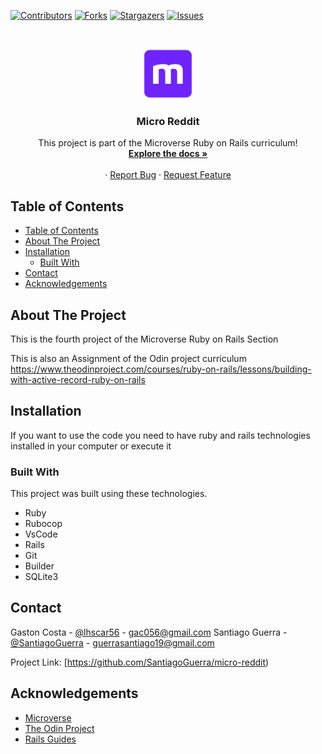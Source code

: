 <!--
*** Thanks for checking out this README Template. If you have a suggestion that would
*** make this better, please fork the repo and create a pull request or simply open
*** an issue with the tag "enhancement".
*** Thanks again! Now go create something AMAZING! :D
-->

<!-- PROJECT SHIELDS -->
<!--
*** I'm using markdown "reference style" links for readability.
*** Reference links are enclosed in brackets [ ] instead of parentheses ( ).
*** See the bottom of this document for the declaration of the reference variables
*** for contributors-url, forks-url, etc. This is an optional, concise syntax you may use.
*** https://www.markdownguide.org/basic-syntax/#reference-style-links
-->
[![Contributors][contributors-shield]][contributors-url]
[![Forks][forks-shield]][forks-url]
[![Stargazers][stars-shield]][stars-url]
[![Issues][issues-shield]][issues-url]

<!-- PROJECT LOGO -->
<br />
<p align="center">
  <a href="https://github.com/SantiagoGuerra/micro-reddit">
    <img src="https://github.com/euqueme/enumerable-methods/raw/development/img/mLogo.png" alt="Logo" width="80" height="80">
  </a>

  <h3 align="center">Micro Reddit</h3>

  <p align="center">
    This project is part of the Microverse Ruby on Rails curriculum!
    <br />
    <a href="https://github.com/SantiagoGuerra/micro-reddit"><strong>Explore the docs »</strong></a>
    <br />
    <br />
    ·
    <a href="https://github.com/SantiagoGuerra/micro-reddit/issues">Report Bug</a>
    ·
    <a href="https://github.com/SantiagoGuerra/micro-reddit/issues">Request Feature</a>
  </p>
</p>

<!-- TABLE OF CONTENTS -->
## Table of Contents

- [Table of Contents](#table-of-contents)
- [About The Project](#about-the-project)
- [Installation](#installation)
  - [Built With](#built-with)
- [Contact](#contact)
- [Acknowledgements](#acknowledgements)

<!-- ABOUT THE PROJECT -->
## About The Project

This is the fourth project of the Microverse Ruby on Rails Section

This is also an Assignment of the Odin project curriculum https://www.theodinproject.com/courses/ruby-on-rails/lessons/building-with-active-record-ruby-on-rails

<!-- ABOUT THE PROJECT -->
## Installation

If you want to use the code you need to have ruby and rails technologies installed in your computer or execute it

### Built With
This project was built using these technologies.
* Ruby
* Rubocop
* VsCode
* Rails
* Git
* Builder
* SQLite3


<!-- CONTACT -->
## Contact

Gaston Costa - [@lhscar56](https://github.com/lhscar56) - gac056@gmail.com
Santiago Guerra - [@SantiagoGuerra](https://github.com/SantiagoGuerra) - guerrasantiago19@gmail.com

Project Link: [https://github.com/SantiagoGuerra/micro-reddit)

<!-- ACKNOWLEDGEMENTS -->
## Acknowledgements
* [Microverse](https://www.microverse.org/)
* [The Odin Project](https://www.theodinproject.com/)
* [Rails Guides](https://guides.rubyonrails.org/)

<!-- MARKDOWN LINKS & IMAGES -->
<!-- https://www.markdownguide.org/basic-syntax/#reference-style-links -->
[contributors-shield]: https://img.shields.io/github/contributors/SantiagoGuerra/micro-reddit.svg?style=flat-square
[contributors-url]: https://github.com/SantiagoGuerra/micro-reddit/graphs/contributors
[forks-shield]: https://img.shields.io/github/forks/SantiagoGuerra/micro-reddit.svg?style=flat-square
[forks-url]: https://github.com/SantiagoGuerra/micro-reddit/network/members
[stars-shield]: https://img.shields.io/github/stars/SantiagoGuerra/micro-reddit.svg?style=flat-square
[stars-url]: https://github.com/SantiagoGuerra/micro-reddit/stargazers
[issues-shield]: https://img.shields.io/github/issues/SantiagoGuerra/micro-reddit.svg?style=flat-square
[issues-url]: https://github.com/SantiagoGuerra/micro-reddit/issues
[product-screenshot]: img/screenshot.PNG

